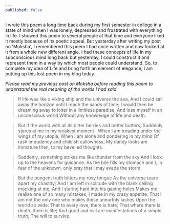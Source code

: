 ```yaml
---
published: false
---
```


I wrote this poem a long time back during my first semester in college in a state of mind when I was lonely, depressed and frustrated with everything in life. I showed this poem to several people at that time and everyone liked it mostly because of its poetic appeal. But yesterday after writing my post on 'Moksha', I remembered this poem I had once written and now looked at it from a whole new different angle. I had these concepts of life in my subconscious mind long back but yesterday, I could construct it and represent them in a way by which most people could understand. 
So, to complete my idea of Life and bring forth an element of elegance, I am putting up this lost poem in my blog today.

*Please read my previous post on Moksha before reading this poem to understand the real meaning of the words I had said.*


>If life was like a viking ship and the universe the sea,
And I could sail away the horizon until I reach the sands of time;
I would then be dreaming away to loiter in a limitless paradise,
And lose myself in an unconscious world
Without any knowledge of life and death.

>But if the world with all its bitter berries and better butters,
Suddenly stares at me in my weakest moment..
When I am treading under the wings of my utopia,
When I am alone and pondering in my mind 
Of rash impudency and childish callowness;
My dandy looks are immature then, to my bevelled thoughts.

>Suddenly, something strikes me like thunder from the sky
And I look up to the heavens for guidance.
As the bile fills my stomach and I,
in fear of the unknown, only pray that I may evade the storm.

>But the pungent truth bitters my rosy tongue
As the universe tears apart my chastity;
And I am left in solitude with the blank ceiling mocking at me;
And I staring hard into his gaping holes
Makes me realize one of so many mistakes,
I made in my crazy appetite;
That I am not the only one who makes these unearthly lashes
Upon the world so wide:
That to every love, there is hate;
That where there is death, there is life;
And good and evil are manifestations of a simple truth;
The will to survive.

